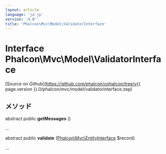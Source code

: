 ```yaml
---
layout: article
language: 'ja-jp'
version: '4.0'
title: 'Phalcon\Mvc\Model\ValidatorInterface'
---
```

# Interface **Phalcon\Mvc\Model\ValidatorInterface**

[Source on Github](https://github.com/phalcon/cphalcon/tree/v{{ page.version }}.0/phalcon/mvc/model/validatorinterface.zep)

## メソッド

abstract public **getMessages** ()

...

abstract public **validate** ([Phalcon\Mvc\EntityInterface](Phalcon_Mvc_EntityInterface) $record)

...